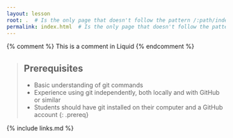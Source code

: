 ```yaml
---
layout: lesson
root: .  # Is the only page that doesn't follow the pattern /:path/index.html
permalink: index.html  # Is the only page that doesn't follow the pattern /:path/index.html
---
```


<!-- this is an html comment -->

{% comment %} This is a comment in Liquid {% endcomment %}

> ## Prerequisites
>
> - Basic understanding of git commands
> - Experience using git independently, both locally and with GitHub or similar
> - Students should have git installed on their computer and a GitHub account
{: .prereq}

{% include links.md %}
